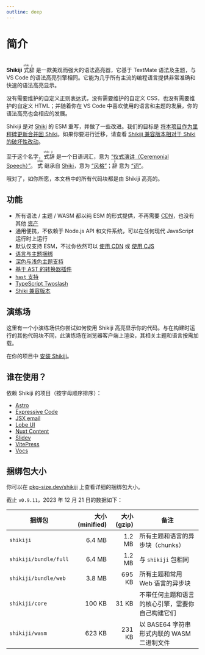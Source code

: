 ```yaml
---
outline: deep
---
```


# 简介

<br>

<span text-xl text-green>
<b><span text-brand-yellow>Shiki</span><span text-brand-red>ji</span></b> <ruby text-brand-yellow>式<rt>shiki</rt></ruby><ruby text-brand-red>辞<rt>ji</rt></ruby>
</span> 是一款美观而强大的语法高亮器，它基于 TextMate 语法及主题，与 VS Code 的语法高亮引擎相同。它能为几乎所有主流的编程语言提供非常准确和快速的语法高亮显示。

没有需要维护的自定义正则表达式，没有需要维护的自定义 CSS，也没有需要维护的自定义 HTML；并随着你在 VS Code 中喜欢使用的语言和主题的发展，你的语法高亮也会相应的发展。

Shikiji 是对 [Shiki](https://github.com/shikijs/shiki) 的 ESM 重写，并做了一些改进。我们的目标是 [将本项目作为里程碑更新合并回 Shiki](https://github.com/shikijs/shiki/issues/510)。如果你要进行迁移，请查看 [Shikiji 兼容版本相对于 Shiki 的破坏性改动](/guide/compat)。

至于这个名字，<ruby text-lg text-brand-yellow>式<rt>shiki</rt></ruby><ruby text-lg text-brand-red>辞<rt>ji</rt></ruby> 是一个日语词汇，意为 [“仪式演讲（Ceremonial Speech）”](https://jisho.org/word/%E5%BC%8F%E8%BE%9E)。 <ruby text-brand-yellow text-lg>式<rt>shiki</rt></ruby> 继承自 [Shiki](https://github.com/shikijs/shiki)，意为 [“风格”](https://jisho.org/word/%E5%BC%8F)；<ruby text-brand-red text-lg>辞<rt>ji</rt></ruby> 意为 [“词”](https://jisho.org/word/%E8%BE%9E)。

哦对了，如你所愿，本文档中的所有代码块都是由 Shikiji 高亮的。

## 功能

- 所有语法 / 主题 / WASM 都以纯 ESM 的形式提供，不再需要 [CDN](https://github.com/shikijs/shiki#specify-a-custom-root-directory)，也没有其他 [资产](https://github.com/shikijs/shiki#specify-how-to-load-webassembly)
- 通用便携，不依赖于 Node.js API 和文件系统，可以在任何现代 JavaScript 运行时上运行
- 默认仅支持 ESM，不过你依然可以 [使用 CDN](/guide/install#cdn-usage) 或 [使用 CJS](/guide/install#cjs-usage)
- [语言与主题捆绑](/guide/install#fine-grained-bundle)
- [深色与浅色主题支持](/guide/dual-themes)
- [基于 AST 的转换器插件](/guide/transformers)
- [`hast` 支持](/guide/transformers#codetohast)
- [TypeScript Twoslash](/packages/twoslash)
- [Shiki 兼容版本](/guide/compat)

## 演练场

这里有一个小演练场供你尝试如何使用 Shikiji 高亮显示你的代码。与在构建时运行的其他代码块不同，此演练场在浏览器客户端上渲染，其相关主题和语言按需加载。

<ShikijiMiniPlayground />

在你的项目中 [安装 Shikiji](/guide/install)。

## 谁在使用？

依赖 Shikiji 的项目（按字母顺序排序）：

- [Astro](https://docs.astro.build/en/guides/markdown-content/#syntax-highlighting)
- [Expressive Code](https://expressive-code.com/)
- [JSX email](https://jsx.email/)
- [Lobe UI](https://github.com/lobehub/lobe-ui)
- [Nuxt Content](https://content.nuxt.com/usage/markdown#code-highlighting)
- [Slidev](https://sli.dev/custom/highlighters.html#highlighters)
- [VitePress](https://vitepress.dev/guide/markdown#syntax-highlighting-in-code-blocks)
- [Vocs](https://github.com/wevm/vocs)

## 捆绑包大小

你可以在 [pkg-size.dev/shikiji](https://pkg-size.dev/shikiji) 上查看详细的捆绑包大小。

截止 `v0.9.11`，2023 年 12 月 21 日的数据如下：

| 捆绑包                | 大小 (minified) | 大小 (gzip) | 备注                                             |
| --------------------- | --------------: | ----------: | ------------------------------------------------ |
| `shikiji`             |          6.4 MB |      1.2 MB | 所有主题和语言的异步块（chunks）                 |
| `shikiji/bundle/full` |          6.4 MB |      1.2 MB | 与 `shikiji` 包相同                              |
| `shikiji/bundle/web`  |          3.8 MB |      695 KB | 所有主题和常用 Web 语言的异步块                  |
| `shikiji/core`        |          100 KB |       31 KB | 不带任何主题和语言的核心引擎，需要你自己构建它们 |
| `shikiji/wasm`        |          623 KB |      231 KB | 以 BASE64 字符串形式内联的 WASM 二进制文件       |
